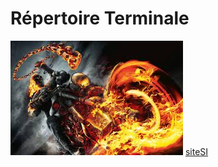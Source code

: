 # Répertoire Terminale
![image](image/IMG_1237.jpeg)
[siteSI](https://ericecmorlaix.github.io/TSI_2022-2023/)
